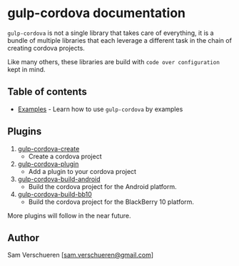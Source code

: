 # gulp-cordova documentation

`gulp-cordova` is not a single library that takes care of everything, it is a bundle of multiple libraries
that each leverage a different task in the chain of creating cordova projects.

Like many others, these libraries are build with ```code over configuration``` kept in mind.

## Table of contents

-  [Examples](examples.md) - Learn how to use `gulp-cordova` by examples

## Plugins

1. [gulp-cordova-create](https://github.com/SamVerschueren/gulp-cordova-create)
    - Create a cordova project
2. [gulp-cordova-plugin](https://github.com/SamVerschueren/gulp-cordova-plugin)
    - Add a plugin to your cordova project
3. [gulp-cordova-build-android](https://github.com/SamVerschueren/gulp-cordova-build-android)
    - Build the cordova project for the Android platform.
5. [gulp-cordova-build-bb10](https://github.com/SamVerschueren/gulp-cordova-build-bb10)
    - Build the cordova project for the BlackBerry 10 platform.

More plugins will follow in the near future.

## Author

Sam Verschueren [<sam.verschueren@gmail.com>]
